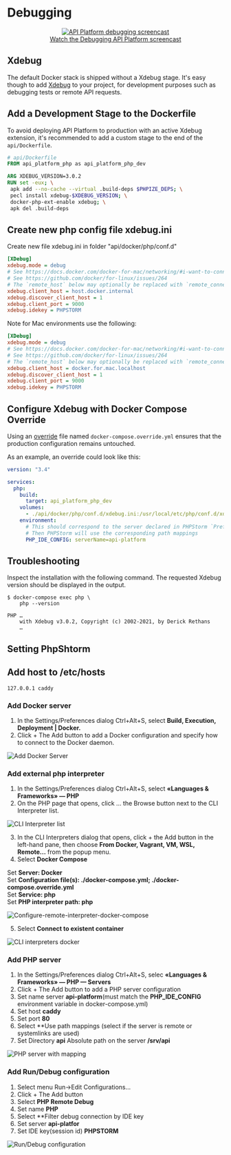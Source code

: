 # Debugging

<p align="center" class="symfonycasts"><a href="https://symfonycasts.com/screencast/api-platform/profiler?cid=apip"><img src="../distribution/images/symfonycasts-player.png" alt="API Platform debugging screencast"><br>Watch the Debugging API Platform screencast</a></p>

## Xdebug

The default Docker stack is shipped without a Xdebug stage. It's easy
though to add [Xdebug](https://xdebug.org/) to your project, for development
purposes such as debugging tests or remote API requests.

## Add a Development Stage to the Dockerfile

To avoid deploying API Platform to production with an active Xdebug extension,
it's recommended to add a custom stage to the end of the `api/Dockerfile`.

```Dockerfile
# api/Dockerfile
FROM api_platform_php as api_platform_php_dev

ARG XDEBUG_VERSION=3.0.2
RUN set -eux; \
 apk add --no-cache --virtual .build-deps $PHPIZE_DEPS; \
 pecl install xdebug-$XDEBUG_VERSION; \
 docker-php-ext-enable xdebug; \
 apk del .build-deps
```

## Create new php config file xdebug.ini

Create new file xdebug.ini in folder "api/docker/php/conf.d"

```api/docker/php/conf.d/xdebug.ini
[XDebug]
xdebug.mode = debug
# See https://docs.docker.com/docker-for-mac/networking/#i-want-to-connect-from-a-container-to-a-service-on-the-host
# See https://github.com/docker/for-linux/issues/264
# The `remote_host` below may optionally be replaced with `remote_connect_back`
xdebug.client_host = host.docker.internal
xdebug.discover_client_host = 1
xdebug.client_port = 9000
xdebug.idekey = PHPSTORM
```

Note for Mac environments use the following:

```api/docker/php/conf.d/xdebug.ini
[XDebug]
xdebug.mode = debug
# See https://docs.docker.com/docker-for-mac/networking/#i-want-to-connect-from-a-container-to-a-service-on-the-host
# See https://github.com/docker/for-linux/issues/264
# The `remote_host` below may optionally be replaced with `remote_connect_back`
xdebug.client_host = docker.for.mac.localhost
xdebug.discover_client_host = 1
xdebug.client_port = 9000
xdebug.idekey = PHPSTORM
```

## Configure Xdebug with Docker Compose Override

Using an [override](https://docs.docker.com/compose/reference/overview/#specifying-multiple-compose-files) file named
`docker-compose.override.yml` ensures that the production configuration remains untouched.

As an example, an override could look like this:

```yml
version: "3.4"

services:
  php:
    build:
      target: api_platform_php_dev
    volumes:
      - ./api/docker/php/conf.d/xdebug.ini:/usr/local/etc/php/conf.d/xdebug.ini
    environment:
      # This should correspond to the server declared in PHPStorm `Preferences | Languages & Frameworks | PHP | Servers`
      # Then PHPStorm will use the corresponding path mappings
      PHP_IDE_CONFIG: serverName=api-platform
```

## Troubleshooting

Inspect the installation with the following command. The requested Xdebug
version should be displayed in the output.

```console
$ docker-compose exec php \
    php --version

PHP …
    with Xdebug v3.0.2, Copyright (c) 2002-2021, by Derick Rethans
    …
```

## Setting PhpShtorm

## Add host to /etc/hosts

```
127.0.0.1 caddy 
```

### Add Docker server

1. In the Settings/Preferences dialog Ctrl+Alt+S, select **Build, Execution, Deployment | Docker.**
2. Click + The Add button to add a Docker configuration and specify how to connect to the Docker daemon.

![Add Docker Server](../distribution/images/phpshtorm-add-docker-server.png)

### Add external php interpreter

1. In the Settings/Preferences dialog Ctrl+Alt+S, select **«Languages & Frameworks» — PHP**
2. On the PHP page that opens, click ... the Browse button next to the CLI Interpreter list.

![CLI Interpreter list](../distribution/images/phpshtorm-cli-interpreters-list.png)

3. In the CLI Interpreters dialog that opens, click + the Add button in the left-hand pane, then choose **From Docker, Vagrant, VM, WSL, Remote...** from the popup menu.
4. Select **Docker Compose**

Set **Server: Docker**  
Set **Configuration file(s): ./docker-compose.yml; ./docker-compose.override.yml**  
Set **Service: php**  
Set **PHP interpreter path: php**

![Configure-remote-interpreter-docker-compose](../distribution/images/phpshtorm-configure-remote-interpreter-docker-compose.png)

5. Select **Connect to existent container**

![CLI interpreters docker](../distribution/images/phpshtorm-cli-interpreters-docker.png)

### Add PHP server

1.  In the Settings/Preferences dialog Ctrl+Alt+S, selec **«Languages & Frameworks» — PHP — Servers**
2.  Click + The Add button to add a PHP server configuration
3.  Set name server **api-platform**(must match the **PHP_IDE_CONFIG** environment variable in docker-compose.yml)
4.  Set host **caddy**
5.  Set port **80**
6.  Select **Use path mappings (select if the server is remote or systemlinks are used)
7. Set Directory **api** Absolute path on the server **/srv/api**

![PHP server with mapping](../distribution/images/phpshtorm-php-server-with-mapping.png)


### Add Run/Debug configuration

1. Select menu Run->Edit Configurations...
2. Click + The Add button
3. Select **PHP Remote Debug**
4. Set name **PHP**
5. Select **Filter debug connection by IDE key
6. Set server **api-platfor**
7. Set IDE key(session id) **PHPSTORM**

![Run/Debug configuration](../distribution/images/phpshtorm-run-debug-configuration.png)
